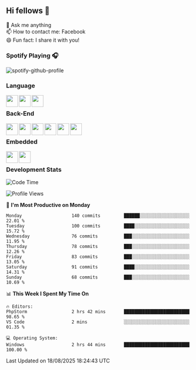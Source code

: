 ## Hi fellows 👋 
💬 Ask me anything <br>
📫 How to contact me: Facebook <br>
😄 Fun fact: I share it with you! <br>

### Spotify Playing 🎧
![spotify-github-profile](https://spotify-github-profile.kittinanx.com/api/view?uid=31tpqxn65acxc2qtzb26nammy2cu&cover_image=true&theme=novatorem&show_offline=false&background_color=121212&interchange=false&bar_color=53b14f&bar_color_cover=false)

### Language
<img align='left' height='32' width='32' src="https://cdn.jsdelivr.net/npm/simple-icons@15.11.0/icons/cplusplus.svg"/>
<img align='left' height='32' width='32' src="https://cdn.jsdelivr.net/npm/simple-icons@15.11.0/icons/python.svg"/>
<img align='left' height='32' width='32' src="https://cdn.jsdelivr.net/npm/simple-icons@15.11.0/icons/php.svg"/> <br>

### Back-End
<img align='left' height='32' width='32' src="https://cdn.jsdelivr.net/npm/simple-icons@15.11.0/icons/sublimetext.svg"/>
<img align='left' height='32' width='32' src="https://cdn.jsdelivr.net/npm/simple-icons@15.11.0/icons/phpstorm.svg"/>
<img align='left' height='32' width='32' src="https://cdn.jsdelivr.net/npm/simple-icons@15.11.0/icons/laragon.svg"/>
<img align='left' height='32' width='32' src="https://cdn.jsdelivr.net/npm/simple-icons@15.11.0/icons/mysql.svg"/>
<img align='left' height='32' width='32' src="https://cdn.jsdelivr.net/npm/simple-icons@15.11.0/icons/jquery.svg"/>
<img align='left' height='32' width='32' src="https://cdn.jsdelivr.net/npm/simple-icons@15.11.0/icons/laravel.svg"/> <br>

### Embedded
<img align="left" width="32" height="32" src="https://svgrepo.com/show/521330/vscode-16.svg"/>
<img align="left" width="32" height="32" src="https://cdn.jsdelivr.net/npm/simple-icons@15.11.0/icons/platformio.svg"/> <br>

### Development Stats
<!--START_SECTION:waka-->
![Code Time](http://img.shields.io/badge/Code%20Time-1%2C399%20hrs%2019%20mins-blue)

![Profile Views](http://img.shields.io/badge/Profile%20Views-250-blue)

📅 **I'm Most Productive on Monday** 

```text
Monday                   140 commits         ██████░░░░░░░░░░░░░░░░░░░   22.01 % 
Tuesday                  100 commits         ████░░░░░░░░░░░░░░░░░░░░░   15.72 % 
Wednesday                76 commits          ███░░░░░░░░░░░░░░░░░░░░░░   11.95 % 
Thursday                 78 commits          ███░░░░░░░░░░░░░░░░░░░░░░   12.26 % 
Friday                   83 commits          ███░░░░░░░░░░░░░░░░░░░░░░   13.05 % 
Saturday                 91 commits          ████░░░░░░░░░░░░░░░░░░░░░   14.31 % 
Sunday                   68 commits          ███░░░░░░░░░░░░░░░░░░░░░░   10.69 % 
```


📊 **This Week I Spent My Time On** 

```text
🔥 Editors: 
PhpStorm                 2 hrs 42 mins       █████████████████████████   98.65 % 
VS Code                  2 mins              ░░░░░░░░░░░░░░░░░░░░░░░░░   01.35 % 

💻 Operating System: 
Windows                  2 hrs 44 mins       █████████████████████████   100.00 % 
```


 Last Updated on 18/08/2025 18:24:43 UTC
<!--END_SECTION:waka-->

